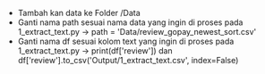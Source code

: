 - Tambah kan data ke Folder /Data
- Ganti nama path sesuai nama data yang ingin di proses pada 1_extract_text.py -> path = 'Data/review_gopay_newest_sort.csv'
- Ganti nama df sesuai kolom text yang ingin di proses pada 1_extract_text.py -> print(df['review']) dan df['review'].to_csv('Output/1_extract_text.csv', index=False)

